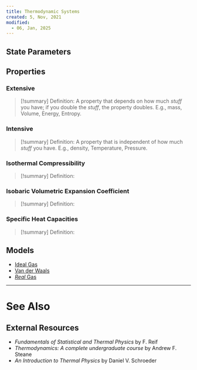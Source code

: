 ```yaml
---
title: Thermodynamic Systems
created: 5, Nov, 2021
modified:
  - 06, Jan, 2025
---
```


## State Parameters



## Properties

### Extensive

>[!summary] Definition:
>A property that depends on how much *stuff* you have; if you double the *stuff*, the property doubles. E.g., mass, Volume, Energy, Entropy.

### Intensive

>[!summary] Definition: 
>A property that is independent of how much *stuff* you have. E.g., density, Temperature, Pressure.

### Isothermal Compressibility

> [!summary] Definition:

### Isobaric Volumetric Expansion Coefficient

>[!summary] Definition:

### Specific Heat Capacities

>[!summary] Definition:

## Models

- [Ideal Gas](/physics/Thermodynamics/IdealGas.md)
- [Van der Waals](/physics/Thermodynamics/VanderWaalsGas.md)
- [*Real* Gas](/physics/Thermodynamics/RealGas.md)

---

# See Also

## External Resources

- *Fundamentals of Statistical and Thermal Physics* by F. Reif
- *Thermodynamics: A complete undergraduate course* by Andrew F. Steane
- *An Introduction to Thermal Physics* by Daniel V. Schroeder

